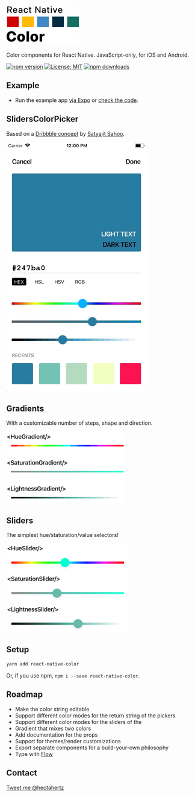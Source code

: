 # <img alt="React Native Color" src="images/logo.png" width="193"/>

Color components for React Native. JavaScript-only, for iOS and Android.

[![npm version](https://img.shields.io/npm/v/react-native-color.svg)](https://www.npmjs.com/package/react-native-color)
[![License: MIT](https://img.shields.io/badge/License-MIT-green.svg)](https://opensource.org/licenses/MIT)
[![npm downloads](https://img.shields.io/npm/dm/react-native-color.svg)](https://www.npmjs.com/package/react-native-color)

## Example

* Run the example app
  [via Expo](https://expo.io/@hectahertz/react-native-color-example) or
  [check the code](example/App.js).

## SlidersColorPicker

Based on a
[Dribbble concept](https://dribbble.com/shots/3959594-Color-Picker-Concept?utm_source=Twitter_Shot)
by [Satyajit Sahoo](https://twitter.com/satya164).

![SlidersColorPicker](images/sliderscolorpicker.gif)

## Gradients

With a customizable number of steps, shape and direction.

![Gradients](images/gradients.png)

## Sliders

The simplest hue/staturation/value selectors!

![Sliders](images/sliders.png)

## Setup

```sh
yarn add react-native-color
```

Or, if you use npm, `npm i --save react-native-color`.

## Roadmap

* Make the color string editable
* Support different color modes for the return string of the pickers
* Support different color modes for the sliders of the <SliderPicker/>
* Gradient that mixes two colors
* Add documentation for the props
* Support for themes/render customizations
* Export separate components for a build-your-own philosophy
* Type with [Flow](https://flow.org/)

## Contact

[Tweet me @hectahertz](https://twitter.com/hectahertz)
